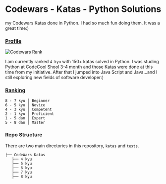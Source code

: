 # Codewars - Katas - Python Solutions
my Codewars Katas done in Python. I had so much fun doing them. It was a great time:)

### [Profile](https://www.codewars.com/users/Yaro_Codecool/badges/large)
![Codewars Rank](https://www.codewars.com/users/Yaro_Codecool/badges/large)

I am currently ranked `4 kyu` with 150+ katas solved in Python.
I was studing Python at CodeCool Shool 3-4 month and those Katas were done at this time from my initiative.
After that I jumped into Java Script and Java...and I still exploring new fields of software developer:)

### [Ranking](http://www.codewars.com/about)
```
8 - 7 kyu │ Beginner
6 - 5 kyu │ Novice
4 - 3 kyu │ Competent
2 - 1 kyu │ Proficient
1 - 5 dan │ Expert
5 - 8 dan │ Master
```

### Repo Structure
There are two main directories in this repository, `katas` and `tests`.

```
├── CodeWars Katas
   ├── 4 kyu
   ├── 5 kyu
   ├── 6 kyu
   ├── 7 kyu
   ├── 8 kyu

```
